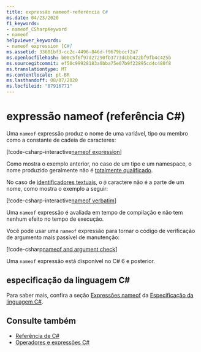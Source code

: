 ```yaml
---
title: expressão nameof-referência C#
ms.date: 04/23/2020
f1_keywords:
- nameof_CSharpKeyword
- nameof
helpviewer_keywords:
- nameof expression [C#]
ms.assetid: 33601bf3-cc2c-4496-846d-f9679bccf2a7
ms.openlocfilehash: b00c5f6f97d27290fb3773dcbb422bf9fb4c425b
ms.sourcegitcommit: ef50c99928183a0bba75e07b9f22895cd4c480f8
ms.translationtype: MT
ms.contentlocale: pt-BR
ms.lasthandoff: 08/07/2020
ms.locfileid: "87916771"
---
```

# <a name="nameof-expression-c-reference"></a>expressão nameof (referência C#)

Uma `nameof` expressão produz o nome de uma variável, tipo ou membro como a constante de cadeia de caracteres:

[!code-csharp-interactive[nameof expression](snippets/shared/NameOfOperator.cs#Examples)]

Como mostra o exemplo anterior, no caso de um tipo e um namespace, o nome produzido geralmente não é [totalmente qualificado](~/_csharplang/spec/basic-concepts.md#fully-qualified-names).

No caso de [identificadores textuais](../tokens/verbatim.md), o `@` caractere não é a parte de um nome, como mostra o exemplo a seguir:

[!code-csharp-interactive[nameof verbatim](snippets/shared/NameOfOperator.cs#Verbatim)]

Uma `nameof` expressão é avaliada em tempo de compilação e não tem nenhum efeito no tempo de execução.

Você pode usar uma `nameof` expressão para tornar o código de verificação de argumento mais passível de manutenção:

[!code-csharp[nameof and argument check](snippets/shared/NameOfOperator.cs#ExceptionMessage)]

Uma `nameof` expressão está disponível no C# 6 e posterior.

## <a name="c-language-specification"></a>especificação da linguagem C#

Para saber mais, confira a seção [Expressões nameof](~/_csharplang/spec/expressions.md#nameof-expressions) da [Especificação da linguagem C#](~/_csharplang/spec/introduction.md).

## <a name="see-also"></a>Consulte também

- [Referência de C#](../index.md)
- [Operadores e expressões C#](index.md)
